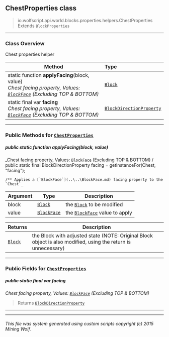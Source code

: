 ## ChestProperties __class__

>io.wolfscript.api.world.blocks.properties.helpers.ChestProperties
>Extends `BlockProperties`

---

### Class Overview

Chest properties helper

Method | Type   
--- | :--- 
static function __applyFacing__(block, value) <br> _Chest facing property, Values: [`BlockFace`](..\..\BlockFace.md) (Excluding TOP & BOTTOM)_ | [`Block`](..\..\Block.md)
static final var __facing__ <br> _Chest facing property, Values: [`BlockFace`](..\..\BlockFace.md) (Excluding TOP & BOTTOM)_ | [`BlockDirectionProperty`](..\BlockDirectionProperty.md)



---


### Public Methods for [`ChestProperties`](ChestProperties.md)

##### <a id='applyfacing'></a>public static function __applyFacing__(block, value)

_Chest facing property, Values: [`BlockFace`](..\..\BlockFace.md) (Excluding TOP & BOTTOM) /
    public static final BlockDirectionProperty facing = getInstanceFor(Chest, "facing");

    /** Applies a [`BlockFace`](..\..\BlockFace.md) facing property to the `Chest`_

Argument | Type | Description  
--- | --- | --- 
block | [`Block`](..\..\Block.md) | the [`Block`](..\..\Block.md) to be modified
value | [`BlockFace`](..\..\BlockFace.md) | the [`BlockFace`](..\..\BlockFace.md) value to apply

Returns | Description
--- | --- 
[`Block`](..\..\Block.md) | the Block with adjusted state (NOTE: Original Block object is also modified, using the return is unnecessary)


---

### Public Fields for [`ChestProperties`](ChestProperties.md)

##### <a id='facing'></a>public static final var __facing__

_Chest facing property, Values: [`BlockFace`](..\..\BlockFace.md) (Excluding TOP & BOTTOM)_

>Returns
>  [`BlockDirectionProperty`](..\BlockDirectionProperty.md)

---
---


###### This file was system generated using custom scripts copyright (c) 2015 Mining Wolf.
	

